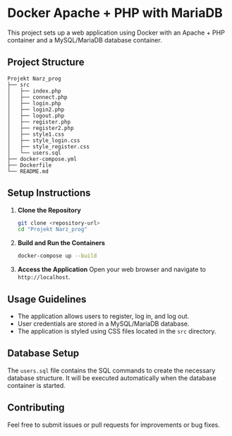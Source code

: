 # Docker Apache + PHP with MariaDB

This project sets up a web application using Docker with an Apache + PHP container and a MySQL/MariaDB database container.

## Project Structure

```
Projekt Narz_prog
├── src
│   ├── index.php
│   ├── connect.php
│   ├── login.php
│   ├── login2.php
│   ├── logout.php
│   ├── register.php
│   ├── register2.php
│   ├── style1.css
│   ├── style_login.css
│   ├── style_register.css
│   └── users.sql
├── docker-compose.yml
├── Dockerfile
└── README.md
```

## Setup Instructions

1. **Clone the Repository**
   ```bash
   git clone <repository-url>
   cd "Projekt Narz_prog"
   ```

2. **Build and Run the Containers**
   ```bash
   docker-compose up --build
   ```

3. **Access the Application**
   Open your web browser and navigate to `http://localhost`.

## Usage Guidelines

- The application allows users to register, log in, and log out.
- User credentials are stored in a MySQL/MariaDB database.
- The application is styled using CSS files located in the `src` directory.

## Database Setup

The `users.sql` file contains the SQL commands to create the necessary database structure. It will be executed automatically when the database container is started.

## Contributing

Feel free to submit issues or pull requests for improvements or bug fixes.